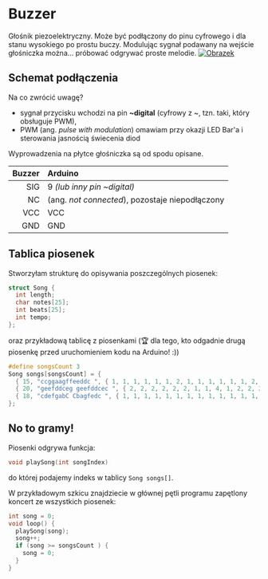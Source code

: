 # Buzzer
Głośnik piezoelektryczny. Może być podłączony do pinu cyfrowego i dla stanu wysokiego po prostu buczy. Modulując sygnał podawany na wejście głośniczka można... próbować odgrywać proste melodie. 
[![Obrazek](https://statics3.seeedstudio.com/images/107020000%201.jpg)](http://wiki.seeed.cc/Grove-Buzzer/)

## Schemat podłączenia
Na co zwrócić uwagę?
- sygnał przycisku wchodzi na pin **~digital** (cyfrowy z ~, tzn. taki, który obsługuje PWM),
- PWM (ang. *pulse with modulation*) omawiam przy okazji LED Bar'a i sterowania jasnością świecenia diod

Wyprowadzenia na płytce głośniczka są od spodu opisane. 

| Buzzer | Arduino |
| ---: | :--- |
| SIG | 9 *(lub inny pin ~digital)* |
| NC | (ang. *not connected*), pozostaje niepodłączony |
| VCC | VCC |
| GND | GND |

## Tablica piosenek
Stworzyłam strukturę do opisywania poszczególnych piosenek: 
``` C++
struct Song {
  int length; 
  char notes[25];
  int beats[25];
  int tempo; 
};
```
oraz przykładową tablicę z piosenkami (🏆 dla tego, kto odgadnie drugą piosenkę przed uruchomieniem kodu na Arduino! :))
``` C++ 
#define songsCount 3
Song songs[songsCount] = { 
  { 15, "ccggaagffeeddc ", { 1, 1, 1, 1, 1, 1, 2, 1, 1, 1, 1, 1, 1, 2, 4 }, 300}, 
  { 20, "geefddceg geefddcec ", { 2, 2, 2, 2, 2, 2, 1, 1, 4, 1, 2, 2, 2, 2, 2, 2, 1, 1, 4, 4 }, 200 }, 
  { 18, "cdefgabC Cbagfedc ", { 1, 1, 1, 1, 1, 1, 1, 1, 1, 1, 1, 1, 1, 1, 1, 1, 1, 4 }, 300}
}; 
```
## No to gramy!
Piosenki odgrywa funkcja: 
``` C++ 
void playSong(int songIndex)
```
do której podajemy indeks w tablicy `Song songs[]`. 

W przykładowym szkicu znajdziecie w głównej pętli programu zapętlony koncert ze wszystkich piosenek: 
``` C++ 
int song = 0;
void loop() {
  playSong(song);
  song++; 
  if (song >= songsCount ) {
    song = 0; 
  }
}
```